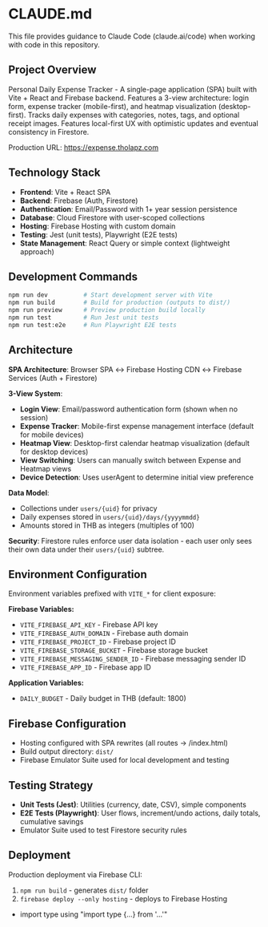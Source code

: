 # CLAUDE.md

This file provides guidance to Claude Code (claude.ai/code) when working with code in this repository.

## Project Overview

Personal Daily Expense Tracker - A single-page application (SPA) built with Vite + React and Firebase backend. Features a 3-view architecture: login form, expense tracker (mobile-first), and heatmap visualization (desktop-first). Tracks daily expenses with categories, notes, tags, and optional receipt images. Features local-first UX with optimistic updates and eventual consistency in Firestore.

Production URL: https://expense.tholapz.com

## Technology Stack

- **Frontend**: Vite + React SPA
- **Backend**: Firebase (Auth, Firestore)
- **Authentication**: Email/Password with 1+ year session persistence
- **Database**: Cloud Firestore with user-scoped collections
- **Hosting**: Firebase Hosting with custom domain
- **Testing**: Jest (unit tests), Playwright (E2E tests)
- **State Management**: React Query or simple context (lightweight approach)

## Development Commands

```bash
npm run dev          # Start development server with Vite
npm run build        # Build for production (outputs to dist/)
npm run preview      # Preview production build locally
npm run test         # Run Jest unit tests
npm run test:e2e     # Run Playwright E2E tests
```

## Architecture

**SPA Architecture**: Browser SPA ↔ Firebase Hosting CDN ↔ Firebase Services (Auth + Firestore)

**3-View System**:
- **Login View**: Email/password authentication form (shown when no session)
- **Expense Tracker**: Mobile-first expense management interface (default for mobile devices)
- **Heatmap View**: Desktop-first calendar heatmap visualization (default for desktop devices)
- **View Switching**: Users can manually switch between Expense and Heatmap views
- **Device Detection**: Uses userAgent to determine initial view preference

**Data Model**: 
- Collections under `users/{uid}` for privacy
- Daily expenses stored in `users/{uid}/days/{yyyymmdd}` 
- Amounts stored in THB as integers (multiples of 100)

**Security**: Firestore rules enforce user data isolation - each user only sees their own data under their `users/{uid}` subtree.

## Environment Configuration

Environment variables prefixed with `VITE_*` for client exposure:

**Firebase Variables:**
- `VITE_FIREBASE_API_KEY` - Firebase API key
- `VITE_FIREBASE_AUTH_DOMAIN` - Firebase auth domain
- `VITE_FIREBASE_PROJECT_ID` - Firebase project ID
- `VITE_FIREBASE_STORAGE_BUCKET` - Firebase storage bucket
- `VITE_FIREBASE_MESSAGING_SENDER_ID` - Firebase messaging sender ID
- `VITE_FIREBASE_APP_ID` - Firebase app ID

**Application Variables:**
- `DAILY_BUDGET` - Daily budget in THB (default: 1800)

## Firebase Configuration

- Hosting configured with SPA rewrites (all routes → /index.html)
- Build output directory: `dist/`
- Firebase Emulator Suite used for local development and testing

## Testing Strategy

- **Unit Tests (Jest)**: Utilities (currency, date, CSV), simple components
- **E2E Tests (Playwright)**: User flows, increment/undo actions, daily totals, cumulative savings
- Emulator Suite used to test Firestore security rules

## Deployment

Production deployment via Firebase CLI:
1. `npm run build` - generates `dist/` folder  
2. `firebase deploy --only hosting` - deploys to Firebase Hosting
- import type using "import type {...} from '...'"